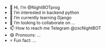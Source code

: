 - 👋 Hi, I’m @NightBOTprog
- 👀 I’m interested in backend python 
- 🌱 I’m currently learning Django 
- 💞️ I’m looking to collaborate on ...
- 📫 How to reach me Telegram @zxcNightBOT
- 😄 Pronouns: ...
- ⚡ Fun fact: ...

<!---
NightBOTprog/NightBOTprog is a ✨ special ✨ repository because its `README.md` (this file) appears on your GitHub profile.
You can click the Preview link to take a look at your changes.
--->
